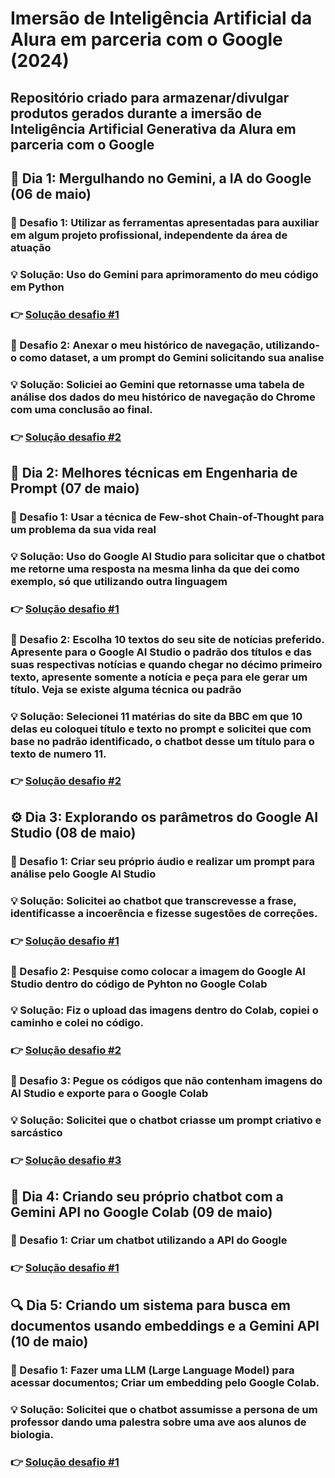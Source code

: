 # Imersão de Inteligência Artificial da Alura em parceria com o Google (2024)

## Repositório criado para armazenar/divulgar produtos gerados durante a imersão de Inteligência Artificial Generativa da Alura em parceria com o Google
###

## 🤿 Dia 1: Mergulhando no Gemini, a IA do Google (06 de maio)
### 🧩 Desafio 1: Utilizar as ferramentas apresentadas para auxiliar em algum projeto profissional, independente da área de atuação 
### 💡 Solução: Uso do Gemini para aprimoramento do meu código em Python
### 👉 [Solução desafio #1](https://github.com/Ravine28/imersao_Alura_IA_Google/blob/main/aula01-desafio01)
### 🧩 Desafio 2: Anexar o meu histórico de navegação, utilizando-o como dataset, a um prompt do Gemini solicitando sua analise
### 💡 Solução: Soliciei ao Gemini que retornasse uma tabela de análise dos dados do meu histórico de navegação do Chrome com uma conclusão ao final.
### 👉 [Solução desafio #2](https://github.com/Ravine28/imersao_Alura_IA_Google/blob/main/aula01-desafio02)

## 🧠 Dia 2: Melhores técnicas em Engenharia de Prompt (07 de maio)
### 🧩 Desafio 1: Usar a técnica de Few-shot Chain-of-Thought para um problema da sua vida real
### 💡 Solução: Uso do Google AI Studio para solicitar que o chatbot me retorne uma resposta na mesma linha da que dei como exemplo, só que utilizando outra linguagem
### 👉 [Solução desafio #1](https://github.com/Ravine28/imersao_Alura_IA_Google/blob/main/aula02-desafio01)
### 🧩 Desafio 2: Escolha 10 textos do seu site de notícias preferido. Apresente para o Google AI Studio o padrão dos títulos e das suas respectivas notícias e quando chegar no décimo primeiro texto, apresente somente a notícia e peça para ele gerar um título. Veja se existe alguma técnica ou padrão
### 💡 Solução: Selecionei 11 matérias do site da BBC em que 10 delas eu coloquei título e texto no prompt e solicitei que com base no padrão identificado, o chatbot desse um título para o texto de numero 11.
### 👉 [Solução desafio #2](https://github.com/Ravine28/imersao_Alura_IA_Google/blob/main/aula02-desafio02)

## ⚙️ Dia 3: Explorando os parâmetros do Google AI Studio (08 de maio)
### 🧩 Desafio 1: Criar seu próprio áudio e realizar um prompt para análise pelo Google AI Studio
### 💡 Solução: Solicitei ao chatbot que transcrevesse a frase, identificasse a incoerência e fizesse sugestões de correções.
### 👉 [Solução desafio #1](https://github.com/Ravine28/imersao_Alura_IA_Google/blob/main/aula03-desafio01.ipynb)
### 🧩 Desafio 2: Pesquise como colocar a imagem do Google AI Studio dentro do código de Pyhton no Google Colab
### 💡 Solução: Fiz o upload das imagens dentro do Colab, copiei o caminho e colei no código.
### 👉 [Solução desafio #2](https://github.com/Ravine28/imersao_Alura_IA_Google/blob/main/aula03-desafio02.ipynb)
### 🧩 Desafio 3: Pegue os códigos que não contenham imagens do AI Studio e exporte para o Google Colab
### 💡 Solução: Solicitei que o chatbot criasse um prompt criativo e sarcástico
### 👉 [Solução desafio #3](https://github.com/Ravine28/imersao_Alura_IA_Google/blob/main/aula03-desafio03.ipynb)

## 💬 Dia 4: Criando seu próprio chatbot com a Gemini API no Google Colab (09 de maio)
### 🧩 Desafio 1: Criar um chatbot utilizando a API do Google
### 👉 [Solução desafio #1](https://github.com/Ravine28/imersao_Alura_IA_Google/blob/main/aula04-desafio01.ipynb)

## 🔍 Dia 5: Criando um sistema para busca em documentos usando embeddings e a Gemini API (10 de maio)
### 🧩 Desafio 1: Fazer uma LLM (Large Language Model) para acessar documentos; Criar um embedding pelo Google Colab.
### 💡 Solução: Solicitei que o chatbot assumisse a persona de um professor dando uma palestra sobre uma ave aos alunos de biologia.
### 👉 [Solução desafio #1](https://github.com/Ravine28/imersao_Alura_IA_Google/blob/main/chatbot_embbendings.ipynb)

